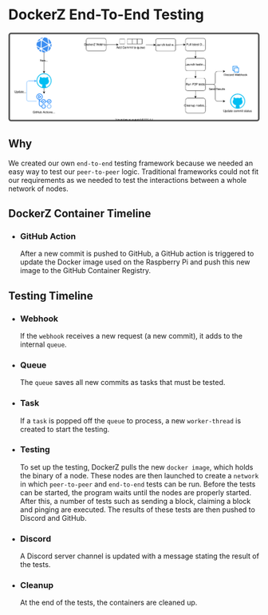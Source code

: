 # DockerZ End-To-End Testing

[![](dockerz.drawio.svg)](dockerz.drawio.svg)


## Why
We created our own `end-to-end` testing framework because we needed an easy way to test our `peer-to-peer` logic. Traditional frameworks could not fit our requirements as we needed to test the interactions between a whole network of nodes. 

## DockerZ Container Timeline

- ### GitHub Action
    After a new commit is pushed to GitHub, a GitHub action is triggered to update the Docker image used on the Raspberry Pi and push this new image to the GitHub Container Registry.
## Testing Timeline
- ### Webhook
    If the `webhook` receives a new request (a new commit), it adds to the internal `queue`.

- ### Queue
    The `queue` saves all new commits as tasks that must be tested.

- ### Task
    If a `task` is popped off the `queue` to process, a new `worker-thread` is created to start the testing.

- ### Testing
    To set up the testing, DockerZ pulls the new `docker image`, which holds the binary of a node. 
    These nodes are then launched to create a `network` in which `peer-to-peer` and `end-to-end` tests can be run. 
    Before the tests can be started, the program waits until the nodes are properly started. After this, a number of tests such as sending a block, claiming a block and pinging are executed. The results of these tests are then pushed to Discord and GitHub.

- ### Discord
    A Discord server channel is updated with a message stating the result of the tests.

- ### Cleanup
    At the end of the tests, the containers are cleaned up.
